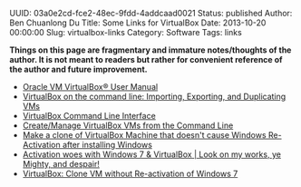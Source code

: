 UUID: 03a0e2cd-fce2-48ec-9fdd-4addcaad0021
Status: published
Author: Ben Chuanlong Du
Title: Some Links for VirtualBox
Date: 2013-10-20 00:00:00
Slug: virtualbox-links
Category: Software
Tags: links

**Things on this page are fragmentary and immature notes/thoughts of the author. It is not meant to readers but rather for convenient reference of the author and future improvement.**
 
- [Oracle VM VirtualBox® User Manual](http://www.virtualbox.org/manual/)
- [VirtualBox on the command line: Importing, Exporting, and Duplicating VMs](http://www.trimentation.com/wp/?p=100)
- [VirtualBox Command Line Interface](http://andunix.net/info/virtualbox/cli)
- [Create/Manage VirtualBox VMs from the Command Line](http://nakkaya.com/2012/08/30/create-manage-virtualBox-vms-from-the-command-line/)
- [Make a clone of VirtualBox Machine that doesn't cause Windows Re-Activation after installing Windows](http://superuser.com/questions/472951/make-a-clone-of-virtualbox-machine-that-doesnt-cause-windows-re-activation-afte)
- [Activation woes with Windows 7 & VirtualBox | Look on my works, ye Mighty, and despair!](http://grahamrhay.wordpress.com/2012/04/22/activation-woes-with-windows-7-virtualbox/)
- [VirtualBox: Clone VM without Re-activation of Windows 7](http://www.windowstablet.tv/windows-tips/190-virtualbox-clone-windows-activation/)


